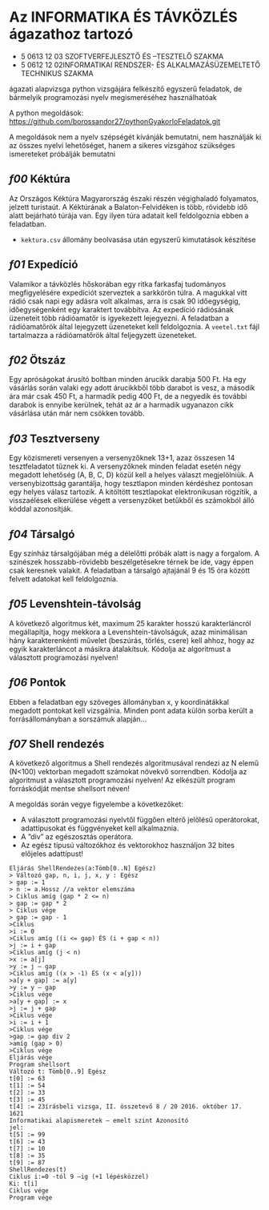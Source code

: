 # Az INFORMATIKA ÉS TÁVKÖZLÉS ágazathoz tartozó 
- 5 0613 12 03 SZOFTVERFEJLESZTŐ ÉS –TESZTELŐ SZAKMA
- 5 0612 12 02INFORMATIKAI RENDSZER- ÉS ALKALMAZÁSÜZEMELTETŐ TECHNIKUS SZAKMA

ágazati alapvizsga python vizsgájára felkészítő egyszerű feladatok,
de bármelyik programozási nyelv megismeréséhez használhatóak

A python megoldások: https://github.com/borossandor27/pythonGyakorloFeladatok.git

A megoldások nem a nyelv szépségét kívánják bemutatni, nem használják ki az összes nyelvi lehetőséget, hanem a sikeres vizsgához szükséges ismereteket próbálják bemutatni

## ***f00*** Kéktúra 
Az Országos Kéktúra Magyarország északi részén végighaladó folyamatos, jelzett
turistaút. A Kéktúrának a Balaton-Felvidéken is több, rövidebb idő alatt bejárható túrája van. Egy ilyen túra adatait kell feldolgoznia ebben a feladatban.
- ```kektura.csv``` állomány beolvasása után egyszerű kimutatások készítése

## ***f01*** Expedíció 
Valamikor a távközlés hőskorában egy ritka farkasfaj tudományos megfigyelésére
expedíciót szerveztek a sarkkörön túlra. A magukkal vitt rádió csak napi egy adásra volt alkalmas, arra is csak 90 időegységig, időegységenként egy karaktert továbbítva.
Az expedíció rádiósának üzeneteit több rádióamatőr is igyekezett lejegyezni. A feladatban a rádióamatőrök által lejegyzett üzeneteket kell feldolgoznia.
A ```veetel.txt``` fájl tartalmazza a rádióamatőrök által feljegyzett üzeneteket.

## ***f02*** Ötszáz 
Egy apróságokat árusító boltban minden árucikk darabja 500 Ft. Ha egy vásárlás során
valaki egy adott árucikkből több darabot is vesz, a második ára már csak 450 Ft, a harmadik pedig 400 Ft, de a negyedik és további darabok is ennyibe kerülnek, tehát az ár a harmadik ugyanazon cikk vásárlása után már nem csökken tovább.

## ***f03*** Tesztverseny 
Egy közismereti versenyen a versenyzőknek 13+1, azaz összesen 14 tesztfeladatot tűznek ki. A versenyzőknek minden feladat esetén négy megadott lehetőség (A, B, C, D) közül kell a helyes választ megjelölniük. A versenybizottság garantálja, hogy tesztlapon minden kérdéshez pontosan egy helyes válasz tartozik. A kitöltött tesztlapokat elektronikusan rögzítik, a visszaélések elkerülése végett a versenyzőket betűkből és számokból álló kóddal azonosítják.

## ***f04*** Társalgó
Egy színház társalgójában még a délelőtti próbák alatt is nagy a forgalom. A színészek hosszabb-rövidebb beszélgetésekre térnek be ide, vagy éppen csak keresnek valakit. A feladatban a társalgó ajtajánál 9 és 15 óra között felvett adatokat kell feldolgoznia.

## ***f05*** Levenshtein-távolság
A következő algoritmus két, maximum 25 karakter hosszú karakterláncról megállapítja,
hogy mekkora a Levenshtein-távolságuk, azaz minimálisan hány karakterenkénti művelet
(beszúrás, törlés, csere) kell ahhoz, hogy az egyik karakterláncot a másikra átalakítsuk. Kódolja az algoritmust a választott programozási nyelven! 

## ***f06*** Pontok 
Ebben a feladatban egy szöveges állományban x, y koordinátákkal megadott pontokat kell vizsgálnia. Minden pont adata külön sorba került a forrásállományban a sorszámuk
alapján...

## ***f07*** Shell rendezés
A következő algoritmus a Shell rendezés algoritmusával rendezi az N elemű (N<100)
vektorban megadott számokat növekvő sorrendben.
Kódolja az algoritmust a választott programozási nyelven! Az elkészült program
forráskódját mentse shellsort néven!

A megoldás során vegye figyelembe a következőket:
- A választott programozási nyelvtől függően eltérő jelölésű operátorokat,
adattípusokat és függvényeket kell alkalmaznia.
- A ”div” az egészosztás operátora.
- Az egész típusú változókhoz és vektorokhoz használjon 32 bites előjeles adattípust!

```
Eljárás ShellRendezes(a:Tömb[0..N] Egész)
> Változó gap, n, i, j, x, y : Egész
> gap := 1
> n := a.Hossz //a vektor elemszáma
> Ciklus amíg (gap * 2 <= n)
> gap := gap * 2
> Ciklus vége
> gap := gap - 1
>Ciklus
>i := 0
>Ciklus amíg ((i <= gap) ÉS (i + gap < n))
>j := i + gap
>Ciklus amíg (j < n)
>x := a[j]
>y := j – gap
>Ciklus amíg ((x > -1) ÉS (x < a[y]))
>a[y + gap] := a[y]
>y := y – gap
>Ciklus vége
>a[y + gap] := x
>j := j + gap
>Ciklus vége
>i := i + 1
>Ciklus vége
>gap := gap div 2
>amíg (gap > 0)
>Ciklus vége
Eljárás vége
Program shellsort
Változó t: Tömb[0..9] Egész
t[0] := 63
t[1] := 54
t[2] := 33
t[3] := 45
t[4] := 23írásbeli vizsga, II. összetevő 8 / 20 2016. október 17.
1621
Informatikai alapismeretek — emelt szint Azonosító
jel:
t[5] := 99
t[6] := 43
t[7] := 10
t[8] := 35
t[9] := 87
ShellRendezes(t)
Ciklus i:=0 -tól 9 –ig (+1 lépésközzel)
Ki: t[i]
Ciklus vége
Program vége
